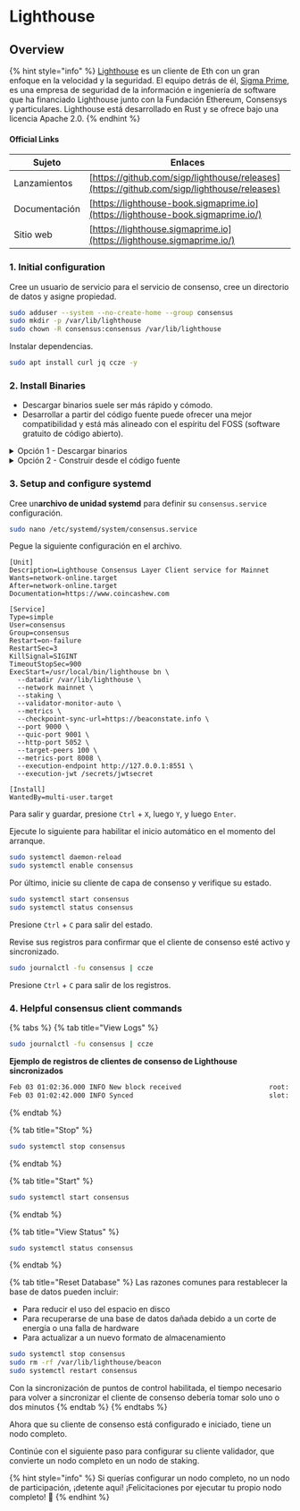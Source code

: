 # Lighthouse

## Overview

{% hint style="info" %}
[Lighthouse](https://github.com/sigp/lighthouse)  es un cliente de Eth con un gran enfoque en la velocidad y la seguridad. El equipo detrás de él, [Sigma Prime](https://sigmaprime.io), es una empresa de seguridad de la información e ingeniería de software que ha financiado Lighthouse junto con la Fundación Ethereum, Consensys 
y particulares. Lighthouse está desarrollado en Rust y se ofrece bajo una licencia Apache 2.0.
{% endhint %}

#### Official Links

| Sujeto       | Enlaces                                                                                      |
| ------------- | ------------------------------------------------------------------------------------------ |
| Lanzamientos      | [https://github.com/sigp/lighthouse/releases](https://github.com/sigp/lighthouse/releases) |
| Documentación | [https://lighthouse-book.sigmaprime.io](https://lighthouse-book.sigmaprime.io/)            |
| Sitio web       | [https://lighthouse.sigmaprime.io](https://lighthouse.sigmaprime.io/)                      |

### 1. Initial configuration

Cree un usuario de servicio para el servicio de consenso, cree un directorio de datos y asigne 
propiedad.

```bash
sudo adduser --system --no-create-home --group consensus
sudo mkdir -p /var/lib/lighthouse
sudo chown -R consensus:consensus /var/lib/lighthouse
```

Instalar dependencias.

```bash
sudo apt install curl jq ccze -y
```

### 2. Install Binaries

* Descargar binarios suele ser más rápido y cómodo.&#x20;
* Desarrollar a partir del código fuente puede ofrecer una mejor compatibilidad y está más alineado con el espíritu del FOSS (software gratuito de código abierto).

<details>

<summary>Opción 1 - Descargar binarios</summary>

Run the following to automatically download the latest linux release, un-tar and cleanup.

```bash
RELEASE_URL="https://api.github.com/repos/sigp/lighthouse/releases/latest"
BINARIES_URL="$(curl -s $RELEASE_URL | jq -r ".assets[] | select(.name) | .browser_download_url" | grep x86_64-unknown-linux-gnu.tar.gz$)"

echo Downloading URL: $BINARIES_URL

cd $HOME
# Download
wget -O lighthouse.tar.gz $BINARIES_URL
# Untar
tar -xzvf lighthouse.tar.gz -C $HOME
# Cleanup
rm lighthouse.tar.gz
```

Install the binaries.

<pre class="language-bash"><code class="lang-bash"><strong>sudo mv $HOME/lighthouse /usr/local/bin/lighthouse
</strong></code></pre>

</details>

<details>

<summary>Opción 2 - Construir desde el código fuente</summary>

**Install rust dependency**

```bash
curl --proto '=https' --tlsv1.2 -sSf https://sh.rustup.rs | sh
```

When prompted, enter '1' to proceed with the default install.

Update your environment variables.

```bash
echo export PATH="$HOME/.cargo/bin:$PATH" >> ~/.bashrc
source ~/.bashrc
```

Install rust dependencies.

```bash
sudo apt-get update
sudo apt install -y git gcc g++ make cmake pkg-config libssl-dev libclang-dev clang protobuf-compiler
```

Build the binaries.

```bash
mkdir -p ~/git
cd ~/git
git clone -b stable https://github.com/sigp/lighthouse.git
cd lighthouse
make
```

In case of compilation errors, run the following sequence.

```bash
rustup update
cargo clean
make
```

Verify lighthouse was built properly by checking the version number.

```
lighthouse --version
```

Install the binary.

```bash
sudo cp $HOME/.cargo/bin/lighthouse /usr/local/bin/lighthouse
```

</details>

### **3. Setup and configure systemd**

Cree un**archivo de unidad systemd** para definir su `consensus.service` configuración.

```bash
sudo nano /etc/systemd/system/consensus.service
```

Pegue la siguiente configuración en el archivo.

```shell
[Unit]
Description=Lighthouse Consensus Layer Client service for Mainnet
Wants=network-online.target
After=network-online.target
Documentation=https://www.coincashew.com

[Service]
Type=simple
User=consensus
Group=consensus
Restart=on-failure
RestartSec=3
KillSignal=SIGINT
TimeoutStopSec=900
ExecStart=/usr/local/bin/lighthouse bn \
  --datadir /var/lib/lighthouse \
  --network mainnet \
  --staking \
  --validator-monitor-auto \
  --metrics \
  --checkpoint-sync-url=https://beaconstate.info \
  --port 9000 \
  --quic-port 9001 \
  --http-port 5052 \
  --target-peers 100 \
  --metrics-port 8008 \
  --execution-endpoint http://127.0.0.1:8551 \
  --execution-jwt /secrets/jwtsecret

[Install]
WantedBy=multi-user.target
```

Para salir y guardar, presione `Ctrl` + `X`, luego `Y`, y luego `Enter`.

Ejecute lo siguiente para habilitar el inicio automático en el momento del arranque.

```bash
sudo systemctl daemon-reload
sudo systemctl enable consensus
```

Por último, inicie su cliente de capa de consenso y verifique su estado.

```bash
sudo systemctl start consensus
sudo systemctl status consensus
```

Presione `Ctrl` + `C` para salir del estado.

Revise sus registros para confirmar que el cliente de consenso esté activo y sincronizado.

```bash
sudo journalctl -fu consensus | ccze
```

Presione `Ctrl` + `C` para salir de los registros.

### 4. Helpful consensus client commands

{% tabs %}
{% tab title="View Logs" %}
```bash
sudo journalctl -fu consensus | ccze
```

**Ejemplo de registros de clientes de consenso de Lighthouse sincronizados**

```bash
Feb 03 01:02:36.000 INFO New block received                      root: 0xb5ccb2f85d981ca9e1c0d904f967403ddf8c47532c195fe213c94a28ffaf6a2e, slot: 2138
Feb 03 01:02:42.000 INFO Synced                                  slot: 2138, block: 0x1cb281a, epoch: 121, finalized_epoch: 120, finalized_root: 0x1dce0, exec_hash: 0x6827aeb (verified), peers: 50, service: slot_notifier
```
{% endtab %}

{% tab title="Stop" %}
```bash
sudo systemctl stop consensus
```
{% endtab %}

{% tab title="Start" %}
```bash
sudo systemctl start consensus
```
{% endtab %}

{% tab title="View Status" %}
```bash
sudo systemctl status consensus
```
{% endtab %}

{% tab title="Reset Database" %}
Las razones comunes para restablecer la base de datos pueden incluir:

* Para reducir el uso del espacio en disco
* Para recuperarse de una base de datos dañada debido a un corte de energía o una falla de hardware
* Para actualizar a un nuevo formato de almacenamiento

```bash
sudo systemctl stop consensus
sudo rm -rf /var/lib/lighthouse/beacon
sudo systemctl restart consensus
```

Con la sincronización de puntos de control habilitada, el tiempo necesario para volver a sincronizar el cliente de consenso debería tomar solo uno o dos minutos
{% endtab %}
{% endtabs %}

Ahora que su cliente de consenso está configurado e iniciado, tiene un nodo completo.

Continúe con el siguiente paso para configurar su cliente validador, que convierte un nodo completo en un nodo de staking.

{% hint style="info" %}
Si querías configurar un nodo completo, no un nodo de participación, ¡detente aquí! ¡Felicitaciones por ejecutar tu propio nodo completo! :tada:
{% endhint %}

